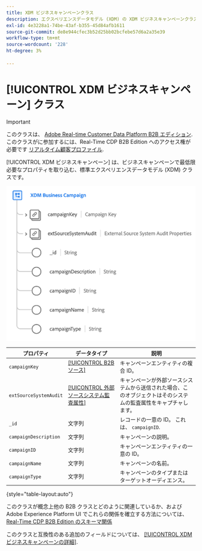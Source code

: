 ```yaml
---
title: XDM ビジネスキャンペーンクラス
description: エクスペリエンスデータモデル (XDM) の XDM ビジネスキャンペーンクラスについて説明します。
exl-id: 4e3228a1-74be-43af-b355-45d84afb1611
source-git-commit: de8e944cfec3b52d25bb02bcfebe57d6a2a35e39
workflow-type: tm+mt
source-wordcount: '228'
ht-degree: 3%

---
```


# [!UICONTROL XDM ビジネスキャンペーン] クラス

>[!IMPORTANT]
>
>このクラスは、 [Adobe Real-time Customer Data Platform B2B エディション](../../../rtcdp/b2b-overview.md). このクラスがに参加するには、Real-Time CDP B2B Edition へのアクセス権が必要です [リアルタイム顧客プロファイル](../../../profile/home.md).

[!UICONTROL XDM ビジネスキャンペーン] は、ビジネスキャンペーンで最低限必要なプロパティを取り込む、標準エクスペリエンスデータモデル (XDM) クラスです。

![UI に表示される XDM ビジネスキャンペーンクラスの構造](../../images/classes/b2b/business-campaign.png)

| プロパティ | データタイプ | 説明 |
| --- | --- | --- |
| `campaignKey` | [[!UICONTROL B2B ソース]](../../data-types/b2b-source.md) | キャンペーンエンティティの複合 ID。 |
| `extSourceSystemAudit` | [[!UICONTROL 外部ソースシステム監査属性]](../../data-types/external-source-system-audit-attributes.md) | キャンペーンが外部ソースシステムから送信された場合、このオブジェクトはそのシステムの監査属性をキャプチャします。 |
| `_id` | 文字列 | レコードの一意の ID。 これは、 `campaignID`. |
| `campaignDescription` | 文字列 | キャンペーンの説明。 |
| `campaignID` | 文字列 | キャンペーンエンティティの一意の ID。 |
| `campaignName` | 文字列 | キャンペーンの名前。 |
| `campaignType` | 文字列 | キャンペーンのタイプまたはターゲットオーディエンス。 |

{style="table-layout:auto"}

このクラスが概念上他の B2B クラスとどのように関連しているか、およびAdobe Experience Platform UI でこれらの関係を確立する方法については、 [Real-Time CDP B2B Edition のスキーマ関係](../../tutorials/relationship-b2b.md)

このクラスと互換性のある追加のフィールドについては、 [[!UICONTROL XDM ビジネスキャンペーンの詳細]](../../field-groups/b2b-campaign/details.md).
